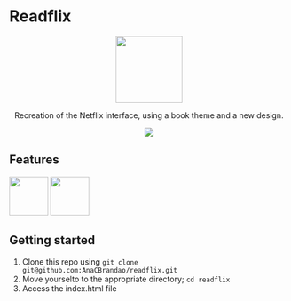 # Readflix

<div align="center">
  <img width="120px" src="https://cdn-icons-png.flaticon.com/512/564/564228.png"/>
</div>
<div align="center">
  <p>Recreation of the Netflix interface, using a book theme and a new design.<p>
  <img src="https://cdn.discordapp.com/attachments/767910421025521665/1046866755890462740/readflix.gif"/>
</div>

## Features
<div>
  <img width="70px" src="https://cdn-icons-png.flaticon.com/512/732/732212.png"/>
  <img width="70px" src="https://cdn-icons-png.flaticon.com/512/5968/5968242.png"/>
</div>

## Getting started

1. Clone this repo using `git clone git@github.com:AnaCBrandao/readflix.git`
2. Move yourselto to the appropriate directory; `cd readflix`
3. Access the index.html file

